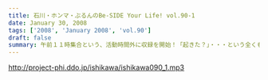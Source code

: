 ```yaml
---
title: 石川・ホンマ・ぶるんのBe-SIDE Your Life! vol.90-1
date: January 30, 2008
tags: ['2008', 'January 2008', 'vol.90']
draft: false
summary: 午前１１時集合という、活動時間外に収録を開始！「起きた？」・・・という全くもってオトナじゃない確認メールが乱れ飛んでの不穏な空気の中、奇跡的にも！？有楽町にサン人がやってきた！NAMAE
---
```


http://project-phi.ddo.jp/ishikawa/ishikawa090_1.mp3